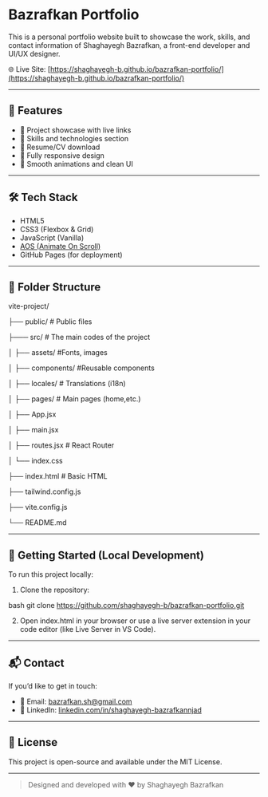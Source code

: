 # Bazrafkan Portfolio

This is a personal portfolio website built to showcase the work, skills, and contact information of Shaghayegh Bazrafkan, a front-end developer and UI/UX designer.

🌐 Live Site: [https://shaghayegh-b.github.io/bazrafkan-portfolio/](https://shaghayegh-b.github.io/bazrafkan-portfolio/)

---

## 🧩 Features

- 💼 Project showcase with live links
- 🧠 Skills and technologies section
- 📝 Resume/CV download
- 📱 Fully responsive design
- 🎨 Smooth animations and clean UI

---

## 🛠️ Tech Stack

- HTML5
- CSS3 (Flexbox & Grid)
- JavaScript (Vanilla)
- [AOS (Animate On Scroll)](https://michalsnik.github.io/aos/)
- GitHub Pages (for deployment)

---

## 📁 Folder Structure

vite-project/

├── public/ # Public files

├─── src/ # The main codes of the project

│     ├── assets/ #Fonts, images

│     ├── components/ #Reusable components

│     ├── locales/ # Translations (i18n)

│     ├── pages/ # Main pages (home,etc.)

│     ├── App.jsx

│     ├── main.jsx

│     ├── routes.jsx # React Router

│     └── index.css

├── index.html # Basic HTML

├── tailwind.config.js

├── vite.config.js

└── README.md



---

## 🚀 Getting Started (Local Development)

To run this project locally:

1. Clone the repository:

bash
   git clone https://github.com/shaghayegh-b/bazrafkan-portfolio.git

2. Open index.html in your browser
   or use a live server extension in your code editor (like Live Server in VS Code).

---

## 📬 Contact

If you’d like to get in touch:

- 📧 Email: bazrafkan.sh@gmail.com
- 💼 LinkedIn: [linkedin.com/in/shaghayegh-bazrafkannjad](https://www.linkedin.com/in/shaghayegh-bazrafkannjad-523bb5301)

---

## 📄 License

This project is open-source and available under the MIT License.

---

> Designed and developed with ❤️ by Shaghayegh Bazrafkan
